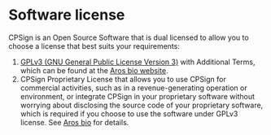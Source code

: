 # Software license

CPSign is an Open Source Software that is dual licensed to allow you to choose a license that best suits your requirements:

1. [GPLv3 (GNU General Public License Version 3)](https://www.gnu.org/licenses/gpl-3.0.html) with Additional Terms, which can be found at the [Aros bio website](https://arosbio.com/cpsign/license/).
2. CPSign Proprietary License that allows you to use CPSign for commercial activities, such as in a revenue-generating operation or environment, or integrate CPSign in your proprietary software without worrying about disclosing the source code of your proprietary software, which is required if you choose to use the software under GPLv3 license. See [Aros bio](https://arosbio.com/cpsign/commercial-license) for details.
